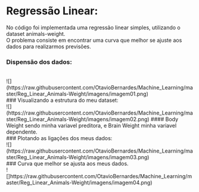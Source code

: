 
# Regressão Linear:

No código foi implementada uma regressão linear simples, utilizando o dataset animals-weight.</br>
O problema consiste em encontrar uma curva que melhor se ajuste aos dados para realizarmos previsões.

### Dispensão dos dados:
</br>
![](https://raw.githubusercontent.com/OtavioBernardes/Machine_Learning/master/Reg_Linear_Animals-Weight/imagens/imagem01.png)
</br>
### Visualizando a estrutura do meu dataset:
</br>
![](https://raw.githubusercontent.com/OtavioBernardes/Machine_Learning/master/Reg_Linear_Animals-Weight/imagens/imagem02.png)
#### Body Weight sendo minha variavel preditora, e Brain Weight minha variavel dependente.
</br>
### Plotando as ligações dos meus dados: 
</br>
![](https://raw.githubusercontent.com/OtavioBernardes/Machine_Learning/master/Reg_Linear_Animals-Weight/imagens/imagem03.png)
</br>
### Curva que melhor se ajusta aos meus dados.</br>
![]https://raw.githubusercontent.com/OtavioBernardes/Machine_Learning/master/Reg_Linear_Animals-Weight/imagens/imagem04.png)
</br>

